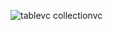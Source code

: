 ![tablevc collectionvc](https://github.com/mrgsdev/Swiftbook/assets/157994617/1605d964-1cfd-4aba-b947-3543ed28ca6d)
